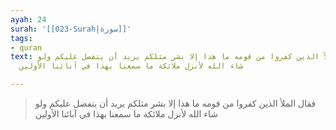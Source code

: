 ```yaml
---
ayah: 24
surah: '[[023-Surah|سورة]]'
tags:
- quran
text: فقال الملأ الذين كفروا من قومه ما هذا إلا بشر مثلكم يريد أن يتفضل عليكم ولو
  شاء الله لأنزل ملائكة ما سمعنا بهذا في آبائنا الأولين

---
```

> فقال الملأ الذين كفروا من قومه ما هذا إلا بشر مثلكم يريد أن يتفضل عليكم ولو شاء الله لأنزل ملائكة ما سمعنا بهذا في آبائنا الأولين
